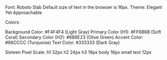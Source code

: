 Font: Roboto Slab
Default size of text in the browser is 16px.
Theme: Elegant Yet Approachable

Colors:

Background Color: #F4F4F4 (Light Gray)
Primary Color (H1): #FF6B6B (Soft Coral)
Secondary Color (H2): #6B8E23 (Olive Green)
Accent Color: #66CCCC (Turquoise)
Text Color: #333333 (Dark Gray)

Sixteen Pixel Scale:
h1 32px
h2 24px
h3 18px
body 16px
small text 12px
